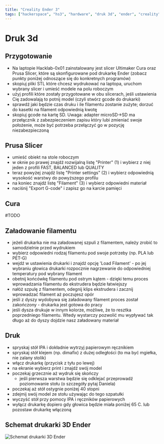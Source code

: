 ```yaml
---
title: "Creality Ender 3"
tags: ["hackerspace", "hs3", "hardware", "druk 3d", "ender", "creality"]
---
```


# Druk 3d

## Przygotowanie

- Na laptopie Hacklab-0x01 zainstalowany jest slicer Ultimaker Cura oraz Prusa Slicer, które są skonfigurowane pod drukarkę Ender (zobacz punkty poniżej odnoszące się do konkretnych programów)
- skopiuj pliki STL które chcesz wydrukować na laptopa, uruchom wybrany slicer i umieść modele na polu roboczym
- użyj profili które zostały przygotowane w obu slicerach, jeśli ustawienia Cię zadowalają to potnij model (czyli stwórz gcode do drukarki)
- sprawdź jaki będzie czas druku i ile filamentu zostanie zużyte; dorzuć do kasetki na filament odpowiednią kwotę
- skopiuj gcode na kartę SD. Uwaga: adapter microSD->SD ma przełącznik z zabezpieczeniem zapisu który lubi zmieniać swoje położenie, może być potrzeba przełączyć go w pozycję niezabezpieczoną

## Prusa Slicer

- umieść obiekt na stole roboczym
- w oknie po prawej znajdź rozwijalną listę "Printer" (1) i wybierz z niej jeden z profili FAST, BALANCED lub QUALITY
- teraz powyżej znajdź listę "Printer settings" (2) i wybierz odpowiednią wysokość warstwy do powyższego profilu 
- na koniec znajdź listę "Filament" (3) i wybierz odpowiedni materiał
- naciśnij "Export G-code" i zapisz go na karcie pamięci

## Cura
#TODO

## Załadowanie filamentu

- jeżeli drukarka nie ma załadowanej szpuli z filamentem, należy zrobić to samodzielnie przed wydrukiem
- wybierz odpowiedni rodzaj filamentu pod swoje potrzeby (np. PLA lub PET-G)
- wejdź w ustawienia drukarki i znajdź opcję 'Load Filament' - po jej wybraniu głowica drukarki rozpocznie nagrzewanie do odpowiedniej temperatury pod wybrany filament
- obetnij końcówkę filamentu pod ostrym kątem - dzięki temu proces wprowadzania filamentu do ekstrudera będzie łatwiejszy
- nałóż szpulę z filamentem, odegnij klips ekstrudera i zacznij wprowadzać filament aż poczujesz opór
- jeśli z dyszy wydobywa się załadowany filament proces został zakończony - drukarka jest gotowa do pracy
- jeśli dysza drukuje w innym kolorze, możliwe, że to resztka poprzedniego filamentu. Wtedy wystarczy pozwolić mu wypływać tak długo aż do dyszy dojdzie nasz załadowany materiał

## Druk

- spryskaj stół IPA i dokładnie wytrzyj papierowym ręcznikiem
- spryskaj stół klejem (np. dimafix) z dużej odległości (to ma być mgiełka, nie zalany stolik)
- włącz drukarkę (przycisk z tyłu po lewej)
- na ekranie wybierz print i znajdź swój model
- poczekaj grzecznie aż wydruk się skończy
    - jeśli pierwsza warstwa będzie się odklejać przeprowadź poziomowanie stołu (o szczegóły pytaj Daniela)
- poczekaj aż stół ostygnie poniżej 40 stopni
- zdejmij swój model ze stołu używając do tego szpatułki
- wyczyść stół przy pomocy IPA i ręczników papierowych
- wyłącz drukarkę dopiero gdy głowica będzie miała poniżej 65 C. lub pozostaw drukarkę włączoną

## Schemat drukarki 3D Ender

![Schemat drukarki 3D Ender](/images/zasoby/3d-printer-ender-schema.jpg)

